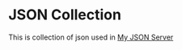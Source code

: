 # JSON Collection

This is collection of json used in [My JSON Server](https://my-json-server.typicode.com/)
